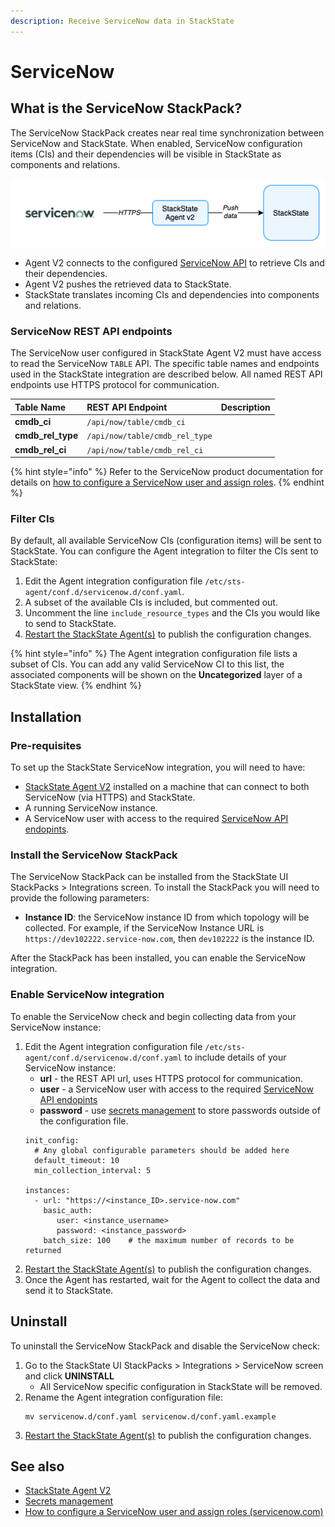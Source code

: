 ```yaml
---
description: Receive ServiceNow data in StackState
---
```


# ServiceNow

## What is the ServiceNow StackPack?

The ServiceNow StackPack creates near real time synchronization between ServiceNow and StackState. When enabled, ServiceNow configuration items (CIs) and their dependencies will be visible in StackState as components and relations.

![](/.gitbook/assets/stackpack-servicenow.png)

- Agent V2 connects to the configured [ServiceNow API](#servicenow-rest-api-endpoints) to retrieve CIs and their dependencies.
- Agent V2 pushes the retrieved data to StackState.
- StackState translates incoming CIs and dependencies into components and relations. 

### ServiceNow REST API endpoints

The ServiceNow user configured in StackState Agent V2 must have access to read the ServiceNow `TABLE` API. The specific table names and endpoints used in the StackState integration are described below. All named REST API endpoints use HTTPS protocol for communication.

| Table Name | REST API Endpoint | Description |
|:---|:---|:---|
| **cmdb_ci**  |  `/api/now/table/cmdb_ci` | |
| **cmdb_rel_type**  |  `/api/now/table/cmdb_rel_type` | |
| **cmdb_rel_ci**  |  `/api/now/table/cmdb_rel_ci` | |

{% hint style="info" %}
Refer to the ServiceNow product documentation for details on [how to configure a ServiceNow user and assign roles](https://docs.servicenow.com/bundle/geneva-servicenow-platform/page/administer/users_and_groups/task/t_CreateAUser.html).
{% endhint %}

### Filter CIs

By default, all available ServiceNow CIs (configuration items) will be sent to StackState. You can configure the Agent integration to filter the CIs sent to StackState:

1. Edit the Agent integration configuration file `/etc/sts-agent/conf.d/servicenow.d/conf.yaml`.
2. A subset of the available CIs is included, but commented out.
3. Uncomment the line `include_resource_types` and the CIs you would like to send to StackState.
4. [Restart the StackState Agent\(s\)](/stackpacks/integrations/agent.md#start-stop-restart-the-stackstate-agent) to publish the configuration changes.

{% hint style="info" %}
The Agent integration configuration file lists a subset of CIs. You can add any valid ServiceNow CI to this list, the associated components will be shown on the **Uncategorized** layer of a StackState view. 
{% endhint %}

## Installation

### Pre-requisites

To set up the StackState ServiceNow integration, you will need to have:

- [StackState Agent V2](/stackpacks/integrations/agent.md) installed on a machine that can connect to both ServiceNow (via HTTPS) and StackState.
- A running ServiceNow instance.
- A ServiceNow user with access to the required [ServiceNow API endopints](#servicenow-rest-api-endpoints).

### Install the ServiceNow StackPack

The ServiceNow StackPack can be installed from the StackState UI StackPacks > Integrations screen. To install the StackPack you will need to provide the following parameters:

- **Instance ID**: the ServiceNow instance ID from which topology will be collected. For example, if the ServiceNow Instance URL is `https://dev102222.service-now.com`, then `dev102222` is the instance ID.

After the StackPack has been installed, you can enable the ServiceNow integration.

### Enable ServiceNow integration

To enable the ServiceNow check and begin collecting data from your ServiceNow instance:

1. Edit the Agent integration configuration file `/etc/sts-agent/conf.d/servicenow.d/conf.yaml` to include details of your ServiceNow instance:
    - **url** - the REST API url, uses HTTPS protocol for communication.
    - **user** - a ServiceNow user with access to the required [ServiceNow API endopints](#servicenow-rest-api-endpoints)
    - **password** - use [secrets management](/configure/security/secrets_management.md) to store passwords outside of the configuration file.
    ```text
    init_config:
      # Any global configurable parameters should be added here
      default_timeout: 10
      min_collection_interval: 5
    
    instances:
      - url: "https://<instance_ID>.service-now.com"
        basic_auth:
           user: <instance_username>
           password: <instance_password>
        batch_size: 100    # the maximum number of records to be returned
    ```
2. [Restart the StackState Agent\(s\)](/stackpacks/integrations/agent.md#start-stop-restart-the-stackstate-agent) to publish the configuration changes.
3. Once the Agent has restarted, wait for the Agent to collect the data and send it to StackState.

## Uninstall

To uninstall the ServiceNow StackPack and disable the ServiceNow check:

1. Go to the StackState UI StackPacks > Integrations > ServiceNow screen and click **UNINSTALL**
    - All ServiceNow specific configuration in StackState will be removed.
2. Rename the Agent integration configuration file:
    ```
    mv servicenow.d/conf.yaml servicenow.d/conf.yaml.example
    ```
3. [Restart the StackState Agent\(s\)](/stackpacks/integrations/agent.md#start-stop-restart-the-stackstate-agent) to publish the configuration changes.

## See also

- [StackState Agent V2](/stackpacks/integrations/agent.md) 
- [Secrets management](/configure/security/secrets_management.md)
- [How to configure a ServiceNow user and assign roles \(servicenow.com\)](https://docs.servicenow.com/bundle/geneva-servicenow-platform/page/administer/users_and_groups/task/t_CreateAUser.html)
